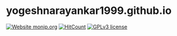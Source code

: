 # yogeshnarayankar1999.github.io

[![Website monip.org](https://img.shields.io/website-up-down-green-red/http/monip.org.svg)](http://monip.org/)
[![HitCount](https://hits.dwyl.io/yogeshnarayankar1999/yogeshnarayankar1999github.svg)](https://hits.dwyl.io/yogeshnarayankar1999/yogeshnarayankar1999github)
[![GPLv3 license](https://img.shields.io/badge/License-GPLv3-blue.svg)](http://perso.crans.org/besson/LICENSE.html)


